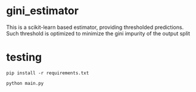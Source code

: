 # gini_estimator

This is a scikit-learn based estimator, providing thresholded predictions. Such threshold is optimized to minimize the gini impurity of the output split

# testing

`pip install -r requirements.txt`

`python main.py`
